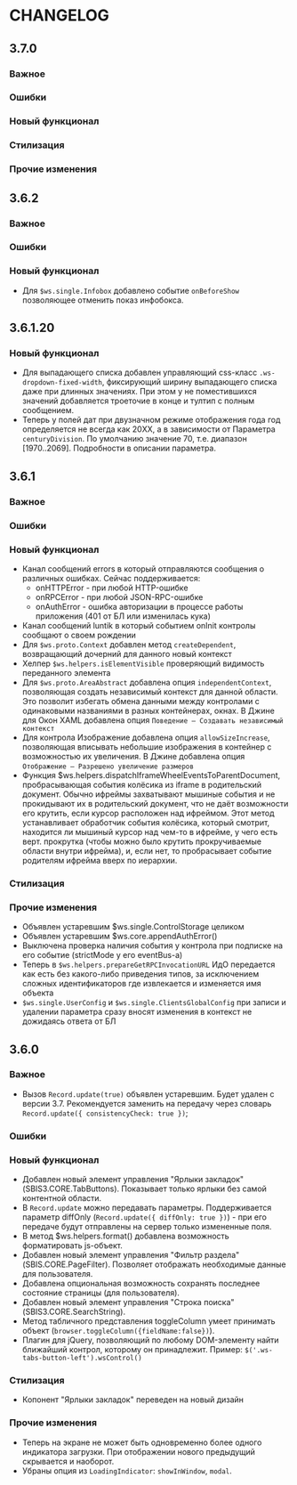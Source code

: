 CHANGELOG
==========

3.7.0
-----


### Важное

### Ошибки

### Новый функционал

### Стилизация

### Прочие изменения

3.6.2
-----

### Важное

### Ошибки

### Новый функционал
  - Для `$ws.single.Infobox` добавлено событие `onBeforeShow` позволяющее отменить показ инфобокса. 

3.6.1.20
--------

### Новый функционал
  - Для выпадающего списка добавлен управляющий css-класс `.ws-dropdown-fixed-width`, фиксирующий ширину выпадающего 
  списка даже при длинных значениях. При этом у не поместившихся значений добавляется троеточие в конце и тултип с 
  полным сообщением. 
  - Теперь у полей дат при двузначном режиме отображения года год определяется не всегда как 20XX, а в зависимости от 
  Параметра `centuryDivision`. По умолчанию значение 70, т.е. диапазон \[1970..2069\]. Подробности в описании параметра.

3.6.1
-----


### Важное

### Ошибки

### Новый функционал
  - Канал сообщений errors в который отправляются сообщения о различных ошибках. Сейчас поддерживается:
    - onHTTPError - при любой HTTP-ошибке
    - onRPCError - при любой JSON-RPC-ошибке
    - onAuthError - ошибка авторизации в процессе работы приложения (401 от БЛ или изменилась кука)
  - Канал сообщений luntik в который событием onInit контролы сообщают о своем рождении
  - Для `$ws.proto.Context` добавлен метод `createDependent`, возвращающий дочерний для данного новый контекст
  - Хелпер `$ws.helpers.isElementVisible` проверяющий видимость переданного элемента 
  - Для `$ws.proto.AreaAbstract` добавлена опция `independentContext`, позволяющая создать независимый контекст для 
данной области. Это позволит избегать обмена данными между контролами с одинаковыми названиями в разных контейнерах, 
окнах. В Джине для Окон XAML добавлена опция `Поведение — Создавать независимый контекст` 
  - Для контрола Изображение добавлена опция `allowSizeIncrease`, позволяющая вписывать небольшие изображения в 
контейнер с возможностью их увеличения. В Джине добавлена опция `Отображение — Разрешено увеличение размеров`
  - Функция $ws.helpers.dispatchIframeWheelEventsToParentDocument, пробрасывающая события колёсика из iframe в родительский документ. 
    Обычно ифреймы захватывают мышиные события и не прокидывают их в родительский документ, что не даёт возможности его крутить, если курсор расположен над ифреймом.
    Этот метод устанавливает обработчик события колёсика, который смотрит, находится ли мышиный курсор над чем-то в ифрейме, у чего есть верт. прокрутка
     (чтобы можно было крутить прокручиваемые области внутри ифрейма), и, если нет, то пробрасывает событие родителям ифрейма вверх по иерархии.

### Стилизация

### Прочие изменения
  - Объявлен устаревшим $ws.single.ControlStorage целиком
  - Объявлен устаревшим $ws.core.appendAuthError()
  - Выключена проверка наличия события у контрола при подписке на его событие (strictMode у его eventBus-а)
  - Теперь в `$ws.helpers.prepareGetRPCInvocationURL` ИдО передается как есть без какого-либо приведения типов, за исключением сложных идентификаторов где извлекается и изменяется имя объекта
  - `$ws.single.UserConfig` и `$ws.single.ClientsGlobalConfig` при записи и удалении параметра сразу вносят изменения в контекст не дожидаясь ответа от БЛ


3.6.0
-----

### Важное
  - Вызов `Record.update(true)` объявлен устаревшим. Будет удален с версии 3.7.
    Рекомендуется заменить на передачу через словарь `Record.update({ consistencyCheck: true })`;

### Ошибки



### Новый функционал
  - Добавлен новый элемент управления "Ярлыки закладок" (SBIS3.CORE.TabButtons). Показывает только ярлыки без самой контентной области.
  - В `Record.update` можно передавать параметры.
    Поддерживается параметр diffOnly (`Record.update({ diffOnly: true })`) - при его передаче будут отправлены на сервер только измененные поля.
  - В метод $ws.helpers.format() добавлена возможность форматировать js-объект.
  - Добавлен новый элемент управления "Фильтр раздела" (SBIS.CORE.PageFilter). Позволяет отображать необходимые данные для пользователя.
  - Добавлена опциональная возможность сохранять последнее состояние страницы (для пользователя).
  - Добавлен новый элемент управления "Строка поиска" (SBIS3.CORE.SearchString).
  - Метод табличного представления toggleColumn умеет принимать объект (`browser.toggleColumn({fieldName:false})`).
  - Плагин для jQuery, позволяющий по любому DOM-элементу найти ближайший контрол, которому он принадлежит. Пример: `$('.ws-tabs-button-left').wsControl()`

### Стилизация
  - Копонент "Ярлыки закладок" переведен на новый дизайн

### Прочие изменения
  - Теперь на экране не может быть одновременно более одного индикатора загрузки. При отображении нового предыдущий скрывается и наоборот.
  - Убраны опция из `LoadingIndicator`: `showInWindow`, `modal`.
